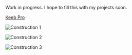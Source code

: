 Work in progress. I hope to fill this with my projects soon.

[Keeb Pro](https://keeb.danielpower.ca)

![Construction 1](/construction1.gif)

![Construction 2](/construction2.gif)

![Construction 3](/construction3.gif)